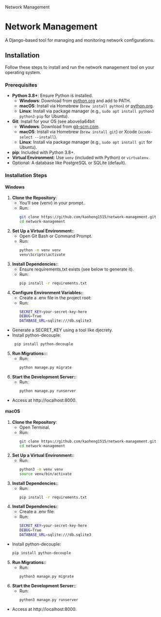 Network Management
# Network Management

A Django-based tool for managing and monitoring network configurations.

## Installation

Follow these steps to install and run the network management tool on your operating system.

### Prerequisites
- **Python 3.8+**: Ensure Python is installed.
  - **Windows**: Download from [python.org](https://www.python.org) and add to PATH.
  - **macOS**: Install via Homebrew (`brew install python`) or [python.org](https://www.python.org).
  - **Linux**: Install via package manager (e.g., `sudo apt install python3 python3-pip` for Ubuntu).
- **Git**: Install for your OS (see abovelia64bit
  - **Windows**: Download from [git-scm.com](https://git-scm.com).
  - **macOS**: Install via Homebrew (`brew install git`) or Xcode (`xcode-select --install`).
  - **Linux**: Install via package manager (e.g., `sudo apt install git` for Ubuntu).
- **pip**: Included with Python 3.8+.
- **Virtual Environment**: Use `venv` (included with Python) or `virtualenv`.
- Optional: A database like PostgreSQL or SQLite (default).

### Installation Steps

#### Windows
1. **Clone the Repository**:
   - You’ll see (venv) in your prompt..
   - Run:
     ```bash
     git clone https://github.com/kaoheng1515/network-management.git
     cd network-management
2. **Set Up a Virtual Environment:**:
   - Open Git Bash or Command Prompt.
   - Run:
     ```bash
     python -m venv venv
     venv\Scripts\activate
3. **Install Dependencies:**:
   - Ensure requirements.txt exists (see below to generate it).
   - Run:
     ```bash
     pip install -r requirements.txt
4. **Configure Environment Variables:**:
   - Create a .env file in the project root:
   - Run:
     ```bash
     SECRET_KEY=your-secret-key-here
     DEBUG=True
     DATABASE_URL=sqlite:///db.sqlite3
  - Generate a SECRET_KEY using a tool like djecrety.
  - Install python-decouple:
    ```bash
     pip install python-decouple
5. **Run Migrations::**:
   - Run:
     ```bash
     python manage.py migrate
5. **Start the Development Server:**:
   - Run:
     ```bash
     python manage.py runserver
  - Access at http://localhost:8000.
#### macOS
1. **Clone the Repository**:
   - Open Terminal.
   - Run:
     ```bash
     git clone https://github.com/kaoheng1515/network-management.git
     cd network-management
2. **Set Up a Virtual Environment:**:
   - Run:
     ```bash
     python3 -m venv venv
     source venv/bin/activate
3. **Install Dependencies:**:
   - Run:
     ```bash
     pip install -r requirements.txt
4. **Install Dependencies:**:
   - Create a .env file:
   - Run:
     ```bash
     SECRET_KEY=your-secret-key-here
     DEBUG=True
     DATABASE_URL=sqlite:///db.sqlite3
  - Install python-decouple:
     ```bash
     pip install python-decouple
5. **Run Migrations:**:
   - Run:
     ```bash
     python3 manage.py migrate
6. **Start the Development Server:**:
   - Run:
     ```bash
     python3 manage.py runserver
  - Access at http://localhost:8000.
